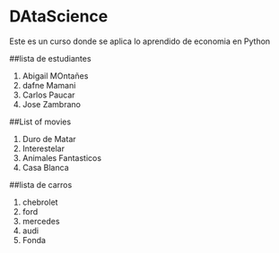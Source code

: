 # DAtaScience
Este es un curso donde se aplica lo aprendido de economia en Python

##lista de estudiantes
1. Abigail MOntañes
2. dafne Mamani
3. Carlos Paucar
4. Jose Zambrano

##List of movies
1. Duro de Matar
2. Interestelar
3. Animales Fantasticos
4. Casa Blanca

##lista de carros
1. chebrolet
2. ford
3. mercedes
4. audi
5. Fonda
